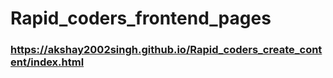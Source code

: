 # Rapid_coders_frontend_pages
### https://akshay2002singh.github.io/Rapid_coders_create_content/index.html
 
